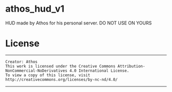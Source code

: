 # athos_hud_v1
HUD made by Athos for his personal server. DO NOT USE ON YOURS

# License
---------------------------------------------------------------------------
	
	Creator: Athos
	This work is licensed under the Creative Commons Attribution-NonCommercial-NoDerivatives 4.0 International License. 
	To view a copy of this license, visit http://creativecommons.org/licenses/by-nc-nd/4.0/
	
---------------------------------------------------------------------------

